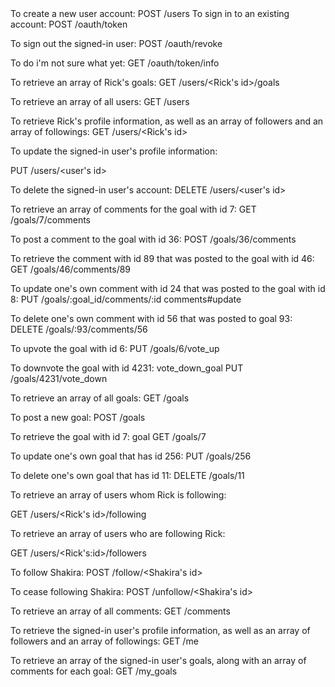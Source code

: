 

<tr>
<td>
To create a new user account:
POST   /users
</tr>
</td>
To sign in to an existing account:
POST   /oauth/token

To sign out the signed-in user:
POST   /oauth/revoke

To do i'm not sure what yet:
GET    /oauth/token/info

To retrieve an array of Rick's goals:
GET    /users/<Rick's id>/goals

To retrieve an array of all users:
GET    /users

To retrieve Rick's profile information, as well as an array of followers and an array of followings:
GET    /users/<Rick's id>

To update the signed-in user's profile information:

PUT    /users/<user's id>

To delete the signed-in user's account:
DELETE /users/<user's id>

To retrieve an array of comments for the goal with id 7:
GET    /goals/7/comments

To post a comment to the goal with id 36:
POST   /goals/36/comments

To retrieve the comment with id 89 that was posted to the goal with id 46:
GET    /goals/46/comments/89

To update one's own comment with id 24 that was posted to the goal with id 8:
PUT    /goals/:goal_id/comments/:id       comments#update

To delete one's own comment with id 56 that was posted to goal 93:
DELETE /goals/:93/comments/56

To upvote the goal with id 6:
PUT    /goals/6/vote_up

To downvote the goal with id 4231:
vote_down_goal     PUT    /goals/4231/vote_down

To retrieve an array of all goals:
GET    /goals

To post a new goal:
POST   /goals

To retrieve the goal with id 7:
goal     GET    /goals/7

To update one's own goal that has id 256:
PUT    /goals/256

To delete one's own goal that has id 11:
DELETE /goals/11

To retrieve an array of users whom Rick is following:

GET    /users/<Rick's id>/following

To retrieve an array of users who are following Rick:

GET    /users/<Rick's:id>/followers

To follow Shakira:
POST   /follow/<Shakira's id>

To cease following Shakira:
POST   /unfollow/<Shakira's id>

To retrieve an array of all comments:
GET    /comments

To retrieve the signed-in user's profile information, as well as an array of followers and an array of followings:
GET    /me

To retrieve an array of the signed-in user's goals, along with an array of comments for each goal:
GET    /my_goals
